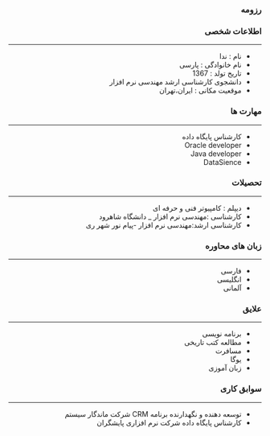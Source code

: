 <style type="text/css">
body{
 direction:rtl;
}
</style>
### رزومه

### اطلاعات شخصی

---
+ نام : ندا
+ نام خانوادگی : پارسی
+ تاریخ تولد : 1367
+ دانشجوی کارشناسی ارشد مهندسی نرم افزار 
+ موقعیت مکانی : ایران،تهران


### مهارت ها

---
+ کارشناس پایگاه داده
+ Oracle developer
+ Java developer
+ DataSience

### تحصیلات

---
+ دیپلم : کامپیوتر فنی و حرفه ای
+ کارشناسی :مهندسی نرم افزار 
_ دانشگاه شاهرود
+ کارشناسی ارشد:مهندسی نرم افزار
-پیام نور شهر ری


### زبان های محاوره

---
+ فارسی
+ انگلیسی
+ آلمانی

### علایق

---
+ برنامه نویسی 
+ مطالعه کتب تاریخی
+ مسافرت
+ یوگا
+ زبان آموزی

### سوابق کاری

---
+ توسعه دهنده و نگهدارنده برنامه CRM شرکت ماندگار سیستم
+ کارشناس پایگاه داده شرکت نرم افزاری پایشگران



